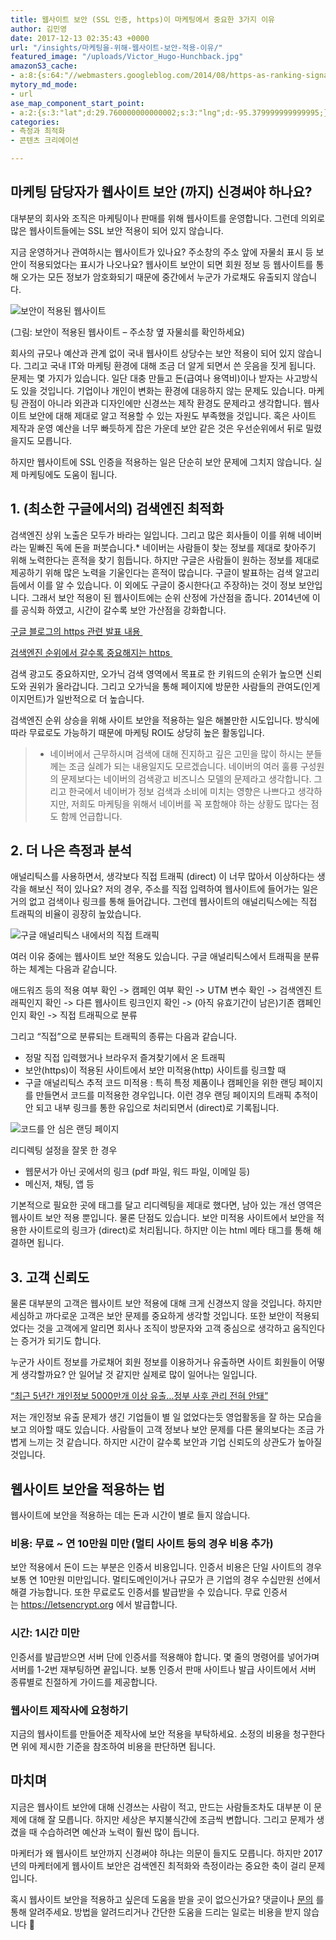 ```yaml
---
title: 웹사이트 보안 (SSL 인증, https)이 마케팅에서 중요한 3가지 이유
author: 김민영
date: 2017-12-13 02:35:43 +0000
url: "/insights/마케팅을-위해-웹사이트-보안-적용-이유/"
featured_image: "/uploads/Victor_Hugo-Hunchback.jpg"
amazonS3_cache:
- a:8:{s:64:"//webmasters.googleblog.com/2014/08/https-as-ranking-signal.html";a:1:{s:9:"timestamp";i:1513572659;}s:65:"//biz.chosun.com/site/data/html_dir/2017/10/02/2017100200605.html";a:1:{s:9:"timestamp";i:1513572659;}s:103:"//s3-ap-northeast-2.amazonaws.com/ballast-website-images/wp-content/uploads/2017/12/13112803/direct.png";i:53898;s:57:"//www.ballast.co.kr/wp-content/uploads/2017/12/direct.png";i:53898;s:106:"//s3-ap-northeast-2.amazonaws.com/ballast-website-images/wp-content/uploads/2017/12/13112936/humanvsGA.png";i:53899;s:60:"//www.ballast.co.kr/wp-content/uploads/2017/12/humanvsGA.png";i:53899;s:105:"//s3-ap-northeast-2.amazonaws.com/ballast-website-images/wp-content/uploads/2017/12/13113056/ssl_site.png";i:53900;s:59:"//www.ballast.co.kr/wp-content/uploads/2017/12/ssl_site.png";i:53900;}
mytory_md_mode:
- url
ase_map_component_start_point:
- a:2:{s:3:"lat";d:29.760000000000002;s:3:"lng";d:-95.379999999999995;}
categories:
- 측정과 최적화
- 콘텐츠 크리에이션

---
```

## 마케팅 담당자가 웹사이트 보안 (까지) 신경써야 하나요?

대부분의 회사와 조직은 마케팅이나 판매를 위해 웹사이트를 운영합니다. 그런데 의외로 많은 웹사이트들에는 SSL 보안 적용이 되어 있지 않습니다.

지금 운영하거나 관여하시는 웹사이트가 있나요? 주소창의 주소 앞에 자물쇠 표시 등 보안이 적용되었다는 표시가 나오나요? 웹사이트 보안이 되면 회원 정보 등 웹사이트를 통해 오가는 모든 정보가 암호화되기 때문에 중간에서 누군가 가로채도 유출되지 않습니다.

![보안이 적용된 웹사이트](https://s3-ap-northeast-2.amazonaws.com/ballast-website-images/wp-content/uploads/2017/12/13113056/ssl_site.png "보안이 적용된 웹사이트 – 주소창 옆 자물쇠를 확인하세요")

\(그림: 보안이 적용된 웹사이트 – 주소창 옆 자물쇠를 확인하세요)

회사의 규모나 예산과 관계 없이 국내 웹사이트 상당수는 보안 적용이 되어 있지 않습니다. 그리고 국내 IT와 마케팅 환경에 대해 조금 더 알게 되면서 쓴 웃음을 짓게 됩니다. 문제는 몇 가지가 있습니다. 일단 대충 만들고 돈(급여나 용역비)이나 받자는 사고방식도 있을 것입니다. 기업이나 개인이 변화는 환경에 대응하지 않는 문제도 있습니다. 마케팅 관점이 아니라 외관과 디자인에만 신경쓰는 제작 환경도 문제라고 생각합니다. 웹사이트 보안에 대해 제대로 알고 적용할 수 있는 자원도 부족했을 것입니다. 혹은 사이트 제작과 운영 예산을 너무 빠듯하게 잡은 가운데 보안 같은 것은 우선순위에서 뒤로 밀렸을지도 모릅니다.

하지만 웹사이트에 SSL 인증을 적용하는 일은 단순히 보안 문제에 그치지 않습니다. 실제 마케팅에도 도움이 됩니다.

## 1. (최소한 구글에서의) 검색엔진 최적화

검색엔진 상위 노출은 모두가 바라는 일입니다. 그리고 많은 회사들이 이를 위해 네이버라는 밑빠진 독에 돈을 퍼붓습니다.\* 네이버는 사람들이 찾는 정보를 제대로 찾아주기 위해 노력한다는 흔적을 찾기 힘듭니다. 하지만 구글은 사람들이 원하는 정보를 제대로 제공하기 위해 많은 노력을 기울인다는 흔적이 많습니다. 구글이 발표하는 검색 알고리듬에서 이를 알 수 있습니다. 이 외에도 구글이 중시한다(고 주장하)는 것이 정보 보안입니다. 그래서 보안 적용이 된 웹사이트에는 순위 산정에 가산점을 줍니다. 2014년에 이를 공식화 하였고, 시간이 갈수록 보안 가산점을 강화합니다.

[구글 블로그의 https 관련 발표 내용 ](https://webmasters.googleblog.com/2014/08/https-as-ranking-signal.html)

[검색엔진 순위에서 갈수록 중요해지는 https ](https://www.sangfroidwebdesign.com/search-engine-optimization-seo/google-https-ranking/)

검색 광고도 중요하지만, 오가닉 검색 영역에서 목표로 한 키워드의 순위가 높으면 신뢰도와 권위가 올라갑니다. 그리고 오가닉을 통해 페이지에 방문한 사람들의 관여도(인게이지먼트)가 일반적으로 더 높습니다.

검색엔진 순위 상승을 위해 사이트 보안을 적용하는 일은 해볼만한 시도입니다. 방식에 따라 무료로도 가능하기 때문에 마케팅 ROI도 상당히 높은 활동입니다.

> * 네이버에서 근무하시며 검색에 대해 진지하고 깊은 고민을 많이 하시는 분들께는 조금 실례가 되는 내용일지도 모르겠습니다. 네이버의 여러 훌륭 구성원의 문제보다는 네이버의 검색광고 비즈니스 모델의 문제라고 생각합니다. 그리고 한국에서 네이버가 정보 검색과 소비에 미치는 영향은 나쁘다고 생각하지만, 저희도 마케팅을 위해서 네이버를 꼭 포함해야 하는 상황도 많다는 점도 함께 언급합니다.

## 2. 더 나은 측정과 분석

애널리틱스를 사용하면서, 생각보다 직접 트래픽 (direct) 이 너무 많아서 이상하다는 생각을 해보신 적이 있나요? 저의 경우, 주소를 직접 입력하여 웹사이트에 들어가는 일은 거의 없고 검색이나 링크를 통해 들어갑니다. 그런데 웹사이트의 애널리틱스에는 직접 트래픽의 비율이 굉장히 높았습니다.

![구글 애널리틱스 내에서의 직접 트래픽](https://s3-ap-northeast-2.amazonaws.com/ballast-website-images/wp-content/uploads/2017/12/13112803/direct.png "구글 애널리틱스 내에서의 직접 트래픽")

여러 이유 중에는 웹사이트 보안 적용도 있습니다. 구글 애널리틱스에서 트래픽을 분류하는 체계는 다음과 같습니다.

애드워즈 등의 적용 여부 확인 -> 캠페인 여부 확인 -> UTM 변수 확인 -> 검색엔진 트래픽인지 확인 -> 다른 웹사이트 링크인지 확인 -> (아직 유효기간이 남은)기존 캠페인인지 확인 -> 직접 트래픽으로 분류

그리고 “직접”으로 분류되는 트래픽의 종류는 다음과 같습니다.

* 정말 직접 입력했거나 브라우저 즐겨찾기에서 온 트래픽
* 보안(https)이 적용된 사이트에서 보안 미적용(http) 사이트를 링크할 때
* 구글 애널리틱스 추적 코드 미적용 : 특히 특정 제품이나 캠페인을 위한 랜딩 페이지를 만들면서 코드를 미적용한 경우입니다. 이런 경우 랜딩 페이지의 트래픽 추적이 안 되고 내부 링크를 통한 유입으로 처리되면서 (direct)로 기록됩니다.

![코드를 안 심은 랜딩 페이지](https://s3-ap-northeast-2.amazonaws.com/ballast-website-images/wp-content/uploads/2017/12/13112936/humanvsGA.png "마케터의 생각과 구글 애널리틱스의 이해 차이")

리디렉팅 설정을 잘못 한 경우

* 웹문서가 아닌 곳에서의 링크 (pdf 파일, 워드 파일, 이메일 등)
* 메신저, 채팅, 앱 등

기본적으로 필요한 곳에 태그를 달고 리디렉팅을 제대로 했다면, 남아 있는 개선 영역은 웹사이트 보안 적용 뿐입니다. 물론 단점도 있습니다. 보안 미적용 사이트에서 보안을 적용한 사이트로의 링크가 (direct)로 처리됩니다. 하지만 이는 html 메타 태그를 통해 해결하면 됩니다.

## 3. 고객 신뢰도

물론 대부분의 고객은 웹사이트 보안 적용에 대해 크게 신경쓰지 않을 것입니다. 하지만 세심하고 까다로운 고객은 보안 문제를 중요하게 생각할 것입니다. 또한 보안이 적용되었다는 것을 고객에게 알리면 회사나 조직이 방문자와 고객 중심으로 생각하고 움직인다는 증거가 되기도 합니다.

누군가 사이트 정보를 가로채어 회원 정보를 이용하거나 유출하면 사이트 회원들이 어떻게 생각할까요? 안 일어날 것 같지만 실제로 많이 일어나는 일입니다.

[“최근 5년간 개인정보 5000만개 이상 유출…정부 사후 관리 전혀 안돼”](http://biz.chosun.com/site/data/html_dir/2017/10/02/2017100200605.html)

저는 개인정보 유출 문제가 생긴 기업들이 별 일 없었다는듯 영업활동을 잘 하는 모습을 보고 의아할 때도 있습니다. 사람들이 고객 정보나 보안 문제를 다른 물의보다는 조금 가볍게 느끼는 것 같습니다. 하지만 시간이 갈수록 보안과 기업 신뢰도의 상관도가 높아질 것입니다.

## 웹사이트 보안을 적용하는 법

웹사이트에 보안을 적용하는 데는 돈과 시간이 별로 들지 않습니다.

### 비용: 무료 \~ 연 10만원 미만 (멀티 사이트 등의 경우 비용 추가)

보안 적용에서 돈이 드는 부분은 인증서 비용입니다. 인증서 비용은 단일 사이트의 경우 보통 연 10만원 미만입니다. 멀티도메인이거나 규모가 큰 기업의 경우 수십만원 선에서 해결 가능합니다. 또한 무료로도 인증서를 발급받을 수 있습니다. 무료 인증서는 https://letsencrypt.org 에서 발급합니다.

### 시간: 1시간 미만

인증서를 발급받으면 서버 단에 인증서를 적용해야 합니다. 몇 줄의 명령어를 넣어가며 서버를 1-2번 재부팅하면 끝입니다. 보통 인증서 판매 사이트나 발급 사이트에서 서버 종류별로 친절하게 가이드를 제공합니다.

### 웹사이트 제작사에 요청하기

지금의 웹사이트를 만들어준 제작사에 보안 적용을 부탁하세요. 소정의 비용을 청구한다면 위에 제시한 기준을 참조하여 비용을 판단하면 됩니다.

## 마치며

지금은 웹사이트 보안에 대해 신경쓰는 사람이 적고, 만드는 사람들조차도 대부분 이 문제에 대해 잘 모릅니다. 하지만 세상은 부지불식간에 조금씩 변합니다. 그리고 문제가 생겼을 때 수습하려면 예산과 노력이 훨씬 많이 듭니다.

마케터가 왜 웹사이트 보안까지 신경써야 하냐는 의문이 들지도 모릅니다. 하지만 2017년의 마케터에게 웹사이트 보안은 검색엔진 최적화와 측정이라는 중요한 축이 걸리 문제입니다.

혹시 웹사이트 보안을 적용하고 싶은데 도움을 받을 곳이 없으신가요? 댓글이나 [문의](/contact) 를 통해 알려주세요. 방법을 알려드리거나 간단한 도움을 드리는 일로는 비용을 받지 않습니다 🙂